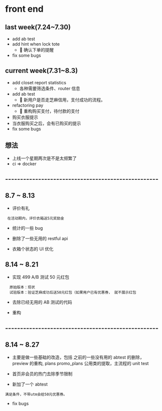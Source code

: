 # front end

## last week(7.24~7.30)

- add ab test
- add hint when lock tote
  -  确认下单的提醒
- fix some bugs

## current week(7.31~8.3)

- add closet report statistics
  - 各种需要筛选条件、router 信息
- add ab test
  -  新用户是否走芝麻信用，支付成功的流程。
- refactoring pay
  -  重构购买支付，待付款的支付
- 购买衣服提示
- 当衣服购买之后，会有已购买的提示
- fix some bugs

## 想法

- 上线一个星期两次是不是太频繁了
- ci => docker

## ---------------------------------------------------

## 8.7 ~ 8.13

- 评价有礼

```
 在活动期内，评价衣箱送5元奖励金
```

- 统计的一些 bug

- 删除了一些无用的 restful api

- 衣箱个状态的 UI 优化

## 8.14 ~ 8.21

- 实现 499 A/B 测试 50 元红包

```
  原始版本：现状
  试验版本：验证芝麻成功后送50元红包（如果用户已有优惠券， 就不展示红包
```

- 去除已经无用的 AB 测试的代码

- 重构

## ---------------------------------------------------

## 8.14 ~ 8.27

- 主要是做一些基础的改造，包括 之前的一些没有用的 abtest 的删除，preview 的重构, plans promo_plans 公用类的提取，主流程的 unit test

- 首页非会员的热门去除季节限制

- 新加了一个 abtest

```
满足条件，不带utm会给50元优惠券。
```

- fix bugs
